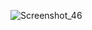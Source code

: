 ![Screenshot_46](https://user-images.githubusercontent.com/72028645/216708117-52b3866e-0210-412c-9cdb-2d48b1a4790e.png)
